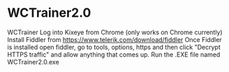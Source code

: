 # WCTrainer2.0
WCTrainer
Log into Kixeye from Chrome (only works on Chrome currently)
Install Fiddler from https://www.telerik.com/download/fiddler
Once Fiddler is installed open fiddler, go to tools, options, https and then click "Decrypt HTTPS traffic" and allow anything that comes up.
Run the .EXE file named WCTrainer2.0.exe

